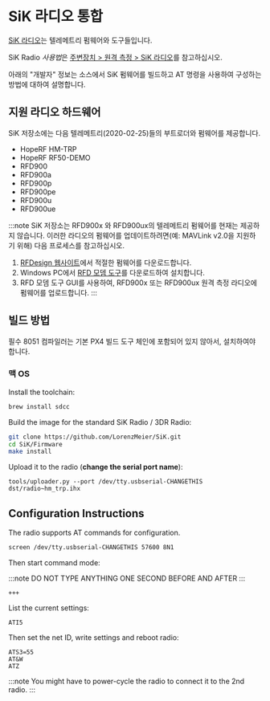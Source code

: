 # SiK 라디오 통합

[SiK 라디오](https://github.com/LorenzMeier/SiK)는 텔레메트리 펌웨어와 도구들입니다.

SiK Radio *사용법*은 [주변장치 > 원격 측정 > SiK 라디오](../telemetry/sik_radio.md)를 참고하십시오.

아래의 "개발자" 정보는 소스에서 SiK 펌웨어를 빌드하고 AT 명령을 사용하여 구성하는 방법에 대하여 설명합니다.

## 지원 라디오 하드웨어

SiK 저장소에는 다음 텔레메트리(2020-02-25)들의 부트로더와 펌웨어를 제공합니다.
- HopeRF HM-TRP
- HopeRF RF50-DEMO
- RFD900
- RFD900a
- RFD900p
- RFD900pe
- RFD900u
- RFD900ue

:::note
SiK 저장소는 RFD900x 와 RFD900ux의 텔레메트리 펌웨어를 현재는 제공하지 않습니다. 이러한 라디오의 펌웨어를 업데이트하려면(예: MAVLink v2.0을 지원하기 위해) 다음 프로세스를 참고하십시오.

1. [RFDesign 웹사이트](https://files.rfdesign.com.au/firmware/)에서 적절한 펌웨어를 다운로드합니다.
1. Windows PC에서 [RFD 모뎀 도구](https://files.rfdesign.com.au/tools/)를 다운로드하여 설치합니다.
1. RFD 모뎀 도구 GUI를 사용하여, RFD900x 또는 RFD900ux 원격 측정 라디오에 펌웨어를 업로드합니다.
:::

## 빌드 방법

필수 8051 컴파일러는 기본 PX4 빌드 도구 체인에 포함되어 있지 않아서, 설치하여야 합니다.

### 맥 OS

Install the toolchain:

```sh
brew install sdcc
```

Build the image for the standard SiK Radio / 3DR Radio:

```sh
git clone https://github.com/LorenzMeier/SiK.git
cd SiK/Firmware
make install
```

Upload it to the radio \(**change the serial port name**\):

```
tools/uploader.py --port /dev/tty.usbserial-CHANGETHIS dst/radio~hm_trp.ihx
```

## Configuration Instructions

The radio supports AT commands for configuration.

```sh
screen /dev/tty.usbserial-CHANGETHIS 57600 8N1
```

Then start command mode:

:::note DO
NOT TYPE ANYTHING ONE SECOND BEFORE AND AFTER
:::


```
+++
```

List the current settings:

```
ATI5
```

Then set the net ID, write settings and reboot radio:

```
ATS3=55
AT&W
ATZ
```

:::note
You might have to power-cycle the radio to connect it to the 2nd radio.
:::
